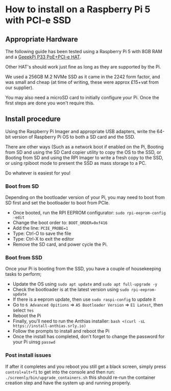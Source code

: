 # How to install on a Raspberry Pi 5 with PCI-e SSD

## Appropriate Hardware

The following guide has been tested using a Raspberry Pi 5 with 8GB RAM and a [GeeekPi P33 PoE+PCI-e HAT](https://pipci.jeffgeerling.com/hats/geeekpi-p33-m2-nvme-poe-hat.html).

Other HAT's should work just fine as long as they are supported by the Pi.

We used a 256GB M.2 NVMe SSD as it came in the 2242 form factor, and was small and cheap (at time of writing, these were approx £15+vat from our supplier).

You may also need a microSD card to initially configure your Pi. Once the first steps are done you won't require this.

## Install procedure

Using the Raspberry Pi Imager and appropriate USB adapters, write the 64-bit version of Raspberry Pi OS to both a SD card and the SSD.

There are other ways (Such as a network boot if enabled on the Pi, Booting from SD and using the SD Card copier utility to copy the OS to the SSD, or Booting from SD and using the RPI Imager to write a fresh copy to the SSD, or using rpiboot mode to present the SSD as mass storage to a PC.

Do whatever is easiest for you!

### Boot from SD

Depending on the bootloader version of your Pi, you may need to boot from SD first and set the bootloader to boot from PCIe.

- Once booted, run the RPI EEPROM configurator: `sudo rpi-eeprom-config -edit`
- Change the boot order to: `BOOT_ORDER=0xf416`
- Add the line: `PCIE_PROBE=1`
- Type: Ctrl-O to save the file
- Type: Ctrl-X to exit the editor
- Remove the SD card, and power cycle the Pi.

### Boot from SSD

Once your Pi is booting from the SSD, you have a couple of housekeeping tasks to perform;

- Update the OS using `sudo apt update` and `sudo apt full-upgrade -y`
- Check the bootloader is at the latest version using `sudo rpi-eeprom-update`
- If there is a eeprom update, then use `sudo raspi-config` to update it
- Go to `6 Advanced Opitions` => `A5 Bootloader Version` => `E1 Latest`, then select `Yes`
- Reboot the Pi
- Finally, you'll need to run the Anthias installer: `bash <(curl -sL https://install-anthias.srly.io)`
- Follow the prompts to install and reboot the Pi
- Once the install has completed, don't forget to change the password for your Pi uinsg `passwd`

### Post install issues

If after it completes and you reboot you still get a black screen, simply press `control+alt+f1` to get into the console and then run: `./screenly/bin/upgrade_containers.sh` this should re-run the container creation step and have the system up and running properly.